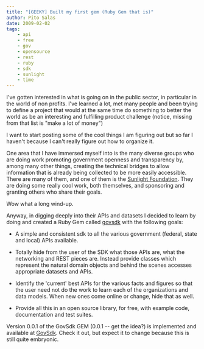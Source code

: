 ```yaml
---
title: "[GEEKY] Built my first gem (Ruby Gem that is)"
author: Pito Salas
date: 2009-02-02
tags:
    - api
    - free
    - gov
    - opensource
    - rest
    - ruby
    - sdk
    - sunlight
    - time
---
```




I've gotten interested in what is going on in the public sector, in particular
in the world of non profits. I've learned a lot, met many people and been
trying to define a project that would at the same time do something to better
the world as be an interesting and fulfilling product challenge (notice,
missing from that list is "make a lot of money")

I want to start posting some of the cool things I am figuring out but so far I
haven't because I can't really figure out how to organize it.

One area that I have immersed myself into is the many diverse groups who are
doing work promoting government openness and transparency by, among many other
things, creating the technical bridges to allow information that is already
being collected to be more easily accessible. There are many of them, and one
of them is the [Sunlight Foundation](<http://www.sunlightfoundation.com/>).
They are doing some really cool work, both themselves, and sponsoring and
granting others who share their goals.

Wow what a long wind-up.

Anyway, in digging deeply into their APIs and datasets I decided to learn by
doing and created a Ruby Gem called
[govsdk](<http://github.com/pitosalas/govsdk/tree/master>) with the following
goals:

  * A simple and consistent sdk to all the various government (federal, state and local) APIs available.

  * Totally hide from the user of the SDK what those APIs are, what the networking and REST pieces are. Instead provide classes which represent the natural domain objects and behind the scenes accesses appropriate datasets and APIs.

  * Identify the 'current' best APIs for the various facts and figures so that the user need not do the work to learn each of the organizations and data models. When new ones come online or change, hide that as well.

  * Provide all this in an open source library, for free, with example code, documentation and test suites.

Version 0.0.1 of the GovSdk GEM (0.0.1 -- get the idea?) is implemented and
available at [GovSdk](<http://github.com/pitosalas/govsdk/tree/master>). Check
it out, but expect it to change because this is still quite embryonic.


